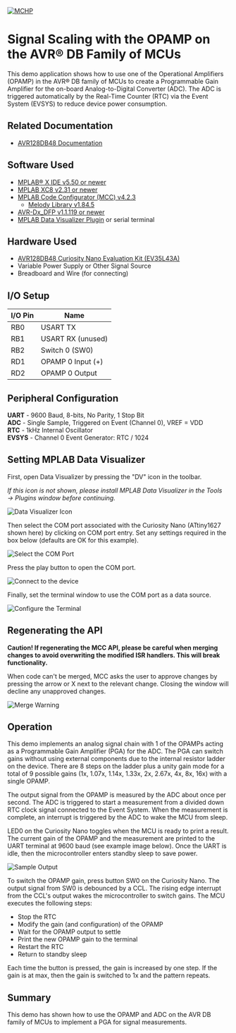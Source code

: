 <!-- Please do not change this logo with link -->

[![MCHP](images/microchip.png)](https://www.microchip.com)

# Signal Scaling with the OPAMP on the AVR® DB Family of MCUs

This demo application shows how to use one of the Operational Amplifiers (OPAMP) in the AVR® DB family of MCUs to create a Programmable Gain Amplifier for the on-board Analog-to-Digital Converter (ADC). The ADC is triggered automatically by the Real-Time Counter (RTC) via the Event System (EVSYS) to reduce device power consumption.

## Related Documentation

- [AVR128DB48 Documentation](https://www.microchip.com/wwwproducts/en/AVR128DB28?utm_source=GitHub&utm_medium=TextLink&utm_campaign=MCU8_MMTCha_avrdb&utm_content=avr128db48-analog-demo-mplab-mcc)

## Software Used

- [MPLAB® X IDE v5.50 or newer](https://www.microchip.com/en-us/development-tools-tools-and-software/mplab-x-ide?utm_source=GitHub&utm_medium=TextLink&utm_campaign=MCU8_MMTCha_avrdb&utm_content=avr128db48-analog-demo-mplab-mcc)
- [MPLAB XC8 v2.31 or newer](https://www.microchip.com/en-us/development-tools-tools-and-software/mplab-xc-compilers?utm_source=GitHub&utm_medium=TextLink&utm_campaign=MCU8_MMTCha_avrdb&utm_content=avr128db48-analog-demo-mplab-mcc)
- [MPLAB Code Configurator (MCC) v4.2.3](https://www.microchip.com/en-us/development-tools-tools-and-software/embedded-software-center/mplab-code-configurator?utm_source=GitHub&utm_medium=TextLink&utm_campaign=MCU8_MMTCha_avrdb&utm_content=avr128db48-analog-demo-mplab-mcc)
  - [Melody Library v1.84.5](https://www.microchip.com/en-us/development-tools-tools-and-software/embedded-software-center/mplab-code-configurator?utm_source=GitHub&utm_medium=TextLink&utm_campaign=MCU8_MMTCha_avrdb&utm_content=avr128db48-analog-demo-mplab-mcc)
- [AVR-Dx_DFP v1.1.119 or newer](https://packs.download.microchip.com/)
- [MPLAB Data Visualizer Plugin](https://www.microchip.com/en-us/development-tools-tools-and-software/embedded-software-center/mplab-data-visualizer?utm_source=GitHub&utm_medium=TextLink&utm_campaign=MCU8_MMTCha_avrdb&utm_content=avr128db48-analog-demo-mplab-mcc) or serial terminal

## Hardware Used

- [AVR128DB48 Curiosity Nano Evaluation Kit (EV35L43A)](https://www.microchip.com/DevelopmentTools/ProductDetails/PartNO/EV35L43A?utm_source=GitHub&utm_medium=TextLink&utm_campaign=MCU8_MMTCha_avrdb&utm_content=avr128db48-analog-demo-mplab-mcc)
- Variable Power Supply or Other Signal Source
- Breadboard and Wire (for connecting)

## I/O Setup

| I/O Pin | Name
| ------  | ----
| RB0 | USART TX
| RB1 | USART RX (unused)
| RB2 | Switch 0 (SW0)
| RD1 | OPAMP 0 Input (+)
| RD2 | OPAMP 0 Output

## Peripheral Configuration

**UART** - 9600 Baud, 8-bits, No Parity, 1 Stop Bit  
**ADC** - Single Sample, Triggered on Event (Channel 0), VREF = VDD  
**RTC** -  1kHz Internal Oscillator   
**EVSYS** - Channel 0 Event Generator: RTC / 1024

## Setting MPLAB Data Visualizer

First, open Data Visualizer by pressing the "DV" icon in the toolbar.

*If this icon is not shown, please install MPLAB Data Visualizer in the Tools &rarr; Plugins window before continuing.*

![Data Visualizer Icon](./images/DVsetup1.PNG)

Then select the COM port associated with the Curiosity Nano (ATtiny1627 shown here) by clicking on COM port entry. Set any settings required in the box below (defaults are OK for this example).

![Select the COM Port](./images/DVsetup2.PNG)

Press the play button to open the COM port.

![Connect to the device](./images/DVsetup3.PNG)

Finally, set the terminal window to use the COM port as a data source.

![Configure the Terminal](./images/DVsetup4.PNG)

## Regenerating the API

**Caution! If regenerating the MCC API, please be careful when merging changes to avoid overwriting the modified ISR handlers. This will break functionality.**

When code can't be merged, MCC asks the user to approve changes by pressing the arrow or X next to the relevant change. Closing the window will decline any unapproved changes.

![Merge Warning](./images/mergeWarning.PNG)

## Operation

This demo implements an analog signal chain with 1 of the OPAMPs acting as a Programmable Gain Amplifier (PGA) for the ADC. The PGA  can switch gains without using external components due to the internal resistor ladder on the device. There are 8 steps on the ladder plus a unity gain mode for a total of 9 possible gains (1x, 1.07x, 1.14x, 1.33x, 2x, 2.67x, 4x, 8x, 16x) with a single OPAMP.

The output signal from the OPAMP is measured by the ADC about once per second. The ADC is triggered to start a measurement from a divided down RTC clock signal connected to the Event System. When the measurement is complete, an interrupt is triggered by the ADC to wake the MCU from sleep.

LED0 on the Curiosity Nano toggles when the MCU is ready to print a result. The current gain of the OPAMP and the measurement are printed to the UART terminal at 9600 baud (see example image below). Once the UART is idle, then the microcontroller enters standby sleep to save power.

![Sample Output](./images/sampleOutput.PNG)

To switch the OPAMP gain, press button SW0 on the Curiosity Nano. The output signal from SW0 is debounced by a CCL. The rising edge interrupt from the CCL's output wakes the microcontroller to switch gains. The MCU executes the following steps:

- Stop the RTC
- Modify the gain (and configuration) of the OPAMP
- Wait for the OPAMP output to settle
- Print the new OPAMP gain to the terminal
- Restart the RTC
- Return to standby sleep

Each time the button is pressed, the gain is increased by one step. If the gain is at max, then the gain is switched to 1x and the pattern repeats.

## Summary
This demo has shown how to use the OPAMP and ADC on the AVR DB family of MCUs to implement a PGA for signal measurements.
